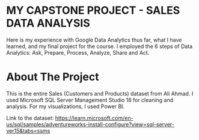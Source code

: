 # MY CAPSTONE PROJECT - SALES DATA ANALYSIS
Here is my experience with Google Data Analytics thus far, what I have learned, and my final project for the course.
I employed the 6 steps of Data Analytics: Ask, Prepare, Process, Analyze, Share and Act.

# About The Project
This is the entire Sales (Customers and Products) dataset from Ali Ahmad. I used Microsoft SQL Server Management Studio 18 for cleaning and analysis. For my visualizations, I used Power BI. 

Link to the dataset: https://learn.microsoft.com/en-us/sql/samples/adventureworks-install-configure?view=sql-server-ver15&tabs=ssms 
